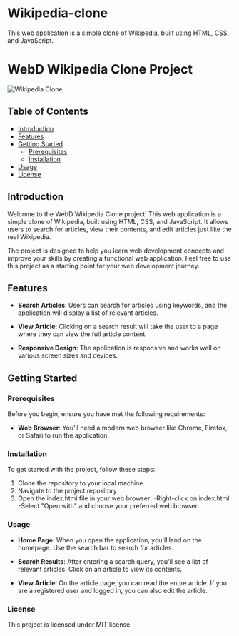 # Wikipedia-clone
 This web application is a simple clone of Wikipedia, built using HTML, CSS, and JavaScript. 
 # WebD Wikipedia Clone Project
![Wikipedia Clone](https://github.com/Timtim477/Wikipedia-clone/assets/88290919/a0b4796b-f6f8-485d-a0f5-2d8e663d3a40)


## Table of Contents
- [Introduction](#introduction)
- [Features](#features)
- [Getting Started](#getting-started)
  - [Prerequisites](#prerequisites)
  - [Installation](#installation)
- [Usage](#usage)
- [License](#license)

## Introduction

Welcome to the WebD Wikipedia Clone project! This web application is a simple clone of Wikipedia, built using HTML, CSS, and JavaScript. It allows users to search for articles, view their contents, and edit articles just like the real Wikipedia.

The project is designed to help you learn web development concepts and improve your skills by creating a functional web application. Feel free to use this project as a starting point for your web development journey.

## Features

- **Search Articles**: Users can search for articles using keywords, and the application will display a list of relevant articles.

- **View Article**: Clicking on a search result will take the user to a page where they can view the full article content.

- **Responsive Design**: The application is responsive and works well on various screen sizes and devices.

## Getting Started

### Prerequisites

Before you begin, ensure you have met the following requirements:

- **Web Browser**: You'll need a modern web browser like Chrome, Firefox, or Safari to run the application.

### Installation

To get started with the project, follow these steps:

1. Clone the repository to your local machine
2. Navigate to the project repository
3. Open the index.html file in your web browser:
    -Right-click on index.html.
    -Select "Open with" and choose your preferred web browser.

### Usage

- **Home Page**:  When you open the application, you'll land on the homepage. Use the search bar to search for articles.

- **Search Results**: After entering a search query, you'll see a list of relevant articles. Click on an article to view its contents.

- **View Article**:  On the article page, you can read the entire article. If you are a registered user and logged in, you can also edit the article.

### License

This project is licensed under MIT license.




